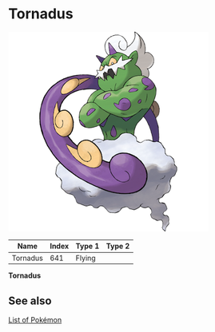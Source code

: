 # Tornadus


![Tornadus](images/641.png)

| **Name** | **Index** | **Type 1** | **Type 2** |
|----|----|----|----|
| Tornadus | 641 | Flying  |  |

**Tornadus** 

## See also

[List of Pokémon](../pokemon.md)
